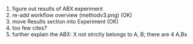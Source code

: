 1. figure out results of ABX experiment
2. re-add workflow overview (methodv3.png) (OK)
3. move Results section into Experiment (OK)
4. too few cites?
5. further explain the ABX: X not strictly belongs to A, B; there are 4 A,Bs
